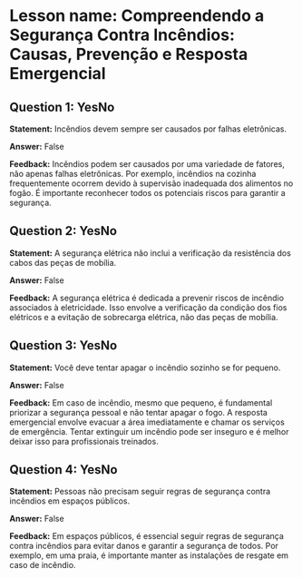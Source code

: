 # Lesson name: Compreendendo a Segurança Contra Incêndios: Causas, Prevenção e Resposta Emergencial

## Question 1: YesNo

**Statement:** Incêndios devem sempre ser causados por falhas eletrônicas.

**Answer:** False

**Feedback:**
Incêndios podem ser causados por uma variedade de fatores, não apenas falhas eletrônicas. Por exemplo, incêndios na cozinha frequentemente ocorrem devido à supervisão inadequada dos alimentos no fogão. É importante reconhecer todos os potenciais riscos para garantir a segurança.


## Question 2: YesNo

**Statement:** A segurança elétrica não inclui a verificação da resistência dos cabos das peças de mobília.

**Answer:** False

**Feedback:**
A segurança elétrica é dedicada a prevenir riscos de incêndio associados à eletricidade. Isso envolve a verificação da condição dos fios elétricos e a evitação de sobrecarga elétrica, não das peças de mobília.


## Question 3: YesNo

**Statement:** Você deve tentar apagar o incêndio sozinho se for pequeno.

**Answer:** False

**Feedback:**
Em caso de incêndio, mesmo que pequeno, é fundamental priorizar a segurança pessoal e não tentar apagar o fogo. A resposta emergencial envolve evacuar a área imediatamente e chamar os serviços de emergência. Tentar extinguir um incêndio pode ser inseguro e é melhor deixar isso para profissionais treinados.


## Question 4: YesNo

**Statement:** Pessoas não precisam seguir regras de segurança contra incêndios em espaços públicos.

**Answer:** False

**Feedback:**
Em espaços públicos, é essencial seguir regras de segurança contra incêndios para evitar danos e garantir a segurança de todos. Por exemplo, em uma praia, é importante manter as instalações de resgate em caso de incêndio.

